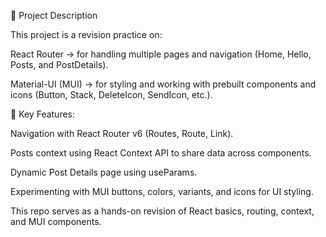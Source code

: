 📌 Project Description

This project is a revision practice on:

React Router → for handling multiple pages and navigation (Home, Hello, Posts, and PostDetails).

Material-UI (MUI) → for styling and working with prebuilt components and icons (Button, Stack, DeleteIcon, SendIcon, etc.).

🔹 Key Features:

Navigation with React Router v6 (Routes, Route, Link).

Posts context using React Context API to share data across components.

Dynamic Post Details page using useParams.

Experimenting with MUI buttons, colors, variants, and icons for UI styling.

This repo serves as a hands-on revision of React basics, routing, context, and MUI components.
